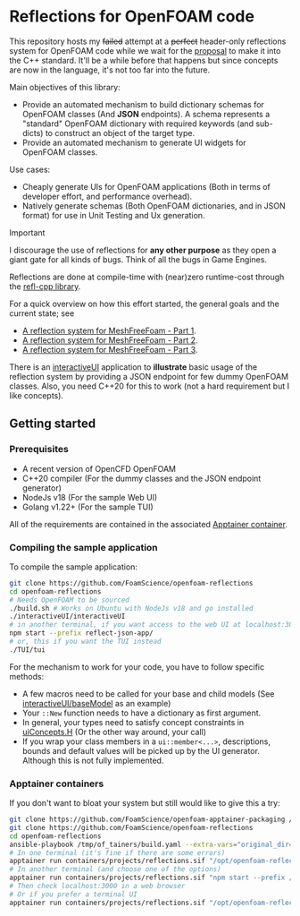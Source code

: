 # Reflections for OpenFOAM code

This repository hosts my ~~failed~~ attempt at a ~~perfect~~ header-only
reflections system for OpenFOAM code while we wait for the
[proposal](https://www.open-std.org/JTC1/SC22/WG21/docs/papers/2022/p1240r2.pdf)
to make it into the C++ standard. It'll be a while before that happens but
since concepts are now in the language, it's not too far into the future.

Main objectives of this library:
- Provide an automated mechanism to build dictionary schemas for OpenFOAM
  classes (And **JSON** endpoints). A schema represents a "standard" OpenFOAM
  dictionary with required keywords (and sub-dicts) to construct an object
  of the target type.
- Provide an automated mechanism to generate UI widgets for OpenFOAM classes.

Use cases:
- Cheaply generate UIs for OpenFOAM applications (Both in terms of developer
  effort, and performance overhead).
- Natively generate schemas (Both OpenFOAM dictionaries, and in JSON format)
  for use in Unit Testing and Ux generation.

> [!IMPORTANT]
> I discourage the use of reflections for **any other purpose** as they open
> a giant gate for all kinds of bugs. Think of all the bugs in Game Engines.

Reflections are done at compile-time with (near)zero runtime-cost through
the [refl-cpp library](https://github.com/veselink1/refl-cpp).

For a quick overview on how this effort started, the general goals and the current state; see
- [A reflection system for MeshFreeFoam - Part 1](https://foamscience.github.io/MeshFreeFoam-Docs/blog/2023/09/29/a-reflection-system-for-meshfreefoam-part-1/).
- [A reflection system for MeshFreeFoam - Part 2](https://foamscience.github.io/MeshFreeFoam-Docs/blog/2023/10/02/a-reflection-system-for-meshfreefoam-part-2/).
- [A reflection system for MeshFreeFoam - Part 3](https://foamscience.github.io/MeshFreeFoam-Docs/blog/2023/10/05/a-reflection-system-for-meshfreefoam-part-3/).

There is an [interactiveUI](src/interactiveUI) application to **illustrate**
basic usage of the reflection system by providing a JSON endpoint for few dummy OpenFOAM classes.
Also, you need C++20 for this to work
(not a hard requirement but I like concepts).



## Getting started

### Prerequisites

- A recent version of OpenCFD OpenFOAM
- C++20 compiler (For the dummy classes and the JSON endpoint generator)
- NodeJs v18 (For the sample Web UI)
- Golang v1.22+ (For the sample TUI)

All of the requirements are contained in the associated
[Apptainer container](build/reflections.def).

### Compiling the sample application

To compile the sample application:
```bash
git clone https://github.com/FoamScience/openfoam-reflections
cd openfoam-reflections
# Needs OpenFOAM to be sourced
./build.sh # Works on Ubuntu with NodeJs v18 and go installed
./interactiveUI/interactiveUI
# in another terminal, if you want access to the web UI at localhost:3000
npm start --prefix reflect-json-app/
# or, this if you want the TUI instead
./TUI/tui
```

For the mechanism to work for your code, you have to follow specific methods:
- A few macros need to be called for your base and child models
  (See [interactiveUI/baseModel](/interactiveUI/baseModel) as an example)
- Your `::New` function needs to have a dictionary as first argument.
- In general, your types need to satisfy concept constraints in
  [uiConcepts.H](/src/ui/uiConcepts.H) (Or the other way around, your call)
- If you wrap your class members in a `ui::member<...>`, descriptions, bounds 
  and default values will be picked up by the UI generator. Although this is
  not fully implemented.

### Apptainer containers

If you don't want to bloat your system but still would like to give this a try:
```bash
git clone https://github.com/FoamScience/openfoam-apptainer-packaging /tmp/of_tainers
git clone https://github.com/FoamScience/openfoam-reflections
cd openfoam-reflections
ansible-playbook /tmp/of_tainers/build.yaml --extra-vars="original_dir=$PWD" --extra-vars="@build/config.yaml"
# In one terminal (it's fine if there are some errors)
apptainer run containers/projects/reflections.sif "/opt/openfoam-reflections/interactiveUI/interactiveUI"
# In another terminal (and choose one of the options)
apptainer run containers/projects/reflections.sif "npm start --prefix /opt/openfoam-reflections/reflect-json-app"
# Then check localhost:3000 in a web browser
# Or if you prefer a terminal UI
apptainer run containers/projects/reflections.sif "/opt/openfoam-reflections/TUI/tui"
```
